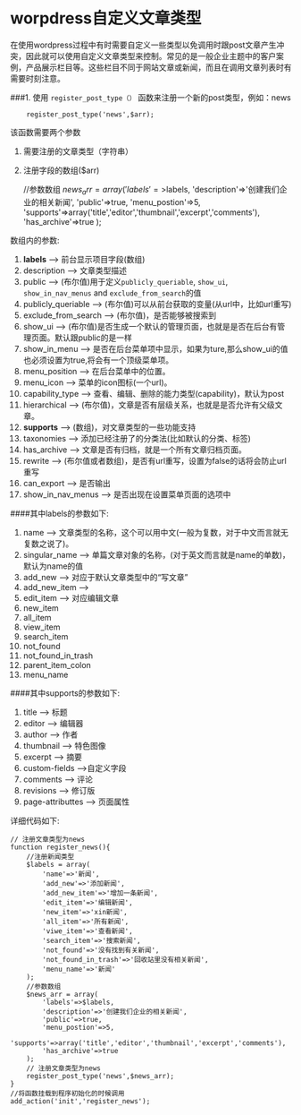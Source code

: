 # worpdress自定义文章类型

在使用wordpress过程中有时需要自定义一些类型以免调用时跟post文章产生冲突，因此就可以使用自定义文章类型来控制。常见的是一般企业主题中的客户案例，产品展示栏目等。这些栏目不同于网站文章或新闻，而且在调用文章列表时有需要时刻注意。

###1. 使用 ```register_post_type（）``` 函数来注册一个新的post类型，例如：news

		register_post_type('news',$arr);

该函数需要两个参数
1. 需要注册的文章类型（字符串）
2. 注册字段的数组($arr)

	//参数数组
	$news_arr = array(
	    'labels'=>$labels,
	    'description'=>'创建我们企业的相关新闻',
	    'public'=>true,
	    'menu_postion'=>5,
	    'supports'=>array('title','editor','thumbnail','excerpt','comments'),
	    'has_archive'=>true
	);
	
数组内的参数:

1. **labels** --> 前台显示项目字段(数组)
2. description -->  文章类型描述
3. public  -->  (布尔值)用于定义```publicly_queriable```, ```show_ui```, ```show_in_nav_menus``` and ```exclude_from_search```的值
4. publicly_queriable  -->  (布尔值)可以从前台获取的变量(从url中，比如url重写)
5. exclude_from_search  -->  (布尔值)，是否能够被搜索到
6. show_ui  -->  (布尔值)是否生成一个默认的管理页面，也就是是否在后台有管理页面。默认跟public的是一样
7. show_in_menu  --> 是否在后台菜单项中显示，如果为ture,那么show_ui的值也必须设置为true,将会有一个顶级菜单项。
8. menu_position -->  在后台菜单中的位置。
9. menu_icon  -->  菜单的icon图标(一个url)。
10. capability_type  -->  查看、编辑、删除的能力类型(capability)，默认为post
11. hierarchical  -->  (布尔值)，文章是否有层级关系，也就是是否允许有父级文章。
12. **supports** -->  (数组)，对文章类型的一些功能支持
13. taxonomies  -->  添加已经注册了的分类法(比如默认的分类、标签)
14. has_archive  -->  文章是否有归档，就是一个所有文章归档页面。
15. rewrite  -->  (布尔值或者数组)，是否有url重写，设置为false的话将会防止url重写
16. can_export  -->  是否输出
17. show_in_nav_menus  -->  是否出现在设置菜单页面的选项中

####其中labels的参数如下:

1. name  -->  文章类型的名称，这个可以用中文(一般为复数，对于中文而言就无复数之说了)。
2. singular_name  -->  单篇文章对象的名称，(对于英文而言就是name的单数)，默认为name的值
3. add_new  -->  对应于默认文章类型中的“写文章”
4. add_new_item  -->  
5. edit_item   -->  对应编辑文章
6. new_item
7. all_item  
8. view_item
9. search_item
10. not_found
11. not_found_in_trash
12. parent_item_colon
13. menu_name

####其中supports的参数如下:
1. title  -->  标题
2. editor  -->  编辑器
3. author  -->  作者
4. thumbnail  -->  特色图像
5. excerpt  -->  摘要
6. custom-fields  -->自定义字段
7. comments  -->  评论
8. revisions  -->  修订版
9. page-attributtes  -->  页面属性

详细代码如下:

	// 注册文章类型为news
    function register_news(){
        //注册新闻类型
        $labels = array(
            'name'=>'新闻',
            'add_new'=>'添加新闻',
            'add_new_item'=>'增加一条新闻',
            'edit_item'=>'编辑新闻',
            'new_item'=>'xin新闻',
            'all_item'=>'所有新闻',
            'viwe_item'=>'查看新闻',
            'search_item'=>'搜索新闻',
            'not_found'=>'没有找到有关新闻',
            'not_found_in_trash'=>'回收站里没有相关新闻',
            'menu_name'=>'新闻'
        );
        //参数数组
        $news_arr = array(
            'labels'=>$labels,
            'description'=>'创建我们企业的相关新闻',
            'public'=>true,
            'menu_postion'=>5,
            'supports'=>array('title','editor','thumbnail','excerpt','comments'),
            'has_archive'=>true
        );
        // 注册文章类型为news
        register_post_type('news',$news_arr);
    }
	//将函数挂载到程序初始化的时候调用
	add_action('init','register_news');